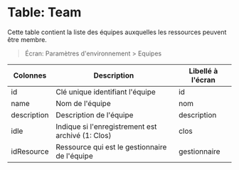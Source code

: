# Table: Team

Cette table contient la liste des équipes auxquelles les ressources peuvent être membre.

> Écran: Paramètres d'environnement > Equipes

Colonnes|Description|Libellé à l'écran
--------|-----------|------------------
id | Clé unique identifiant l'équipe | id
name | Nom de l'équipe | nom
description | Description de l'équipe | description
idle | Indique si l'enregistrement est archivé (1: Clos) | clos
idResource | Ressource qui est le gestionnaire de l'équipe | gestionnaire
